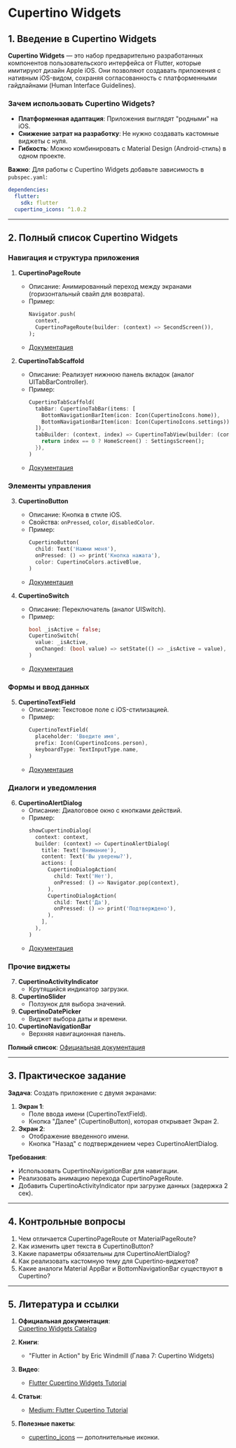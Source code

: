 # Cupertino Widgets

## 1. Введение в Cupertino Widgets

**Cupertino Widgets** — это набор предварительно разработанных компонентов пользовательского интерфейса от Flutter, которые имитируют дизайн Apple iOS. Они позволяют создавать приложения с нативным iOS-видом, сохраняя согласованность с платформенными гайдлайнами (Human Interface Guidelines).

### Зачем использовать Cupertino Widgets?
- **Платформенная адаптация**: Приложения выглядят "родными" на iOS.
- **Снижение затрат на разработку**: Не нужно создавать кастомные виджеты с нуля.
- **Гибкость**: Можно комбинировать с Material Design (Android-стиль) в одном проекте.

**Важно**: Для работы с Cupertino Widgets добавьте зависимость в `pubspec.yaml`:
```yaml
dependencies:
  flutter:
    sdk: flutter
  cupertino_icons: ^1.0.2
```

---

## 2. Полный список Cupertino Widgets

### Навигация и структура приложения
1. **CupertinoPageRoute**
   - Описание: Анимированный переход между экранами (горизонтальный свайп для возврата).
   - Пример:
     ```dart
     Navigator.push(
       context,
       CupertinoPageRoute(builder: (context) => SecondScreen()),
     );
     ```
   - [Документация](https://api.flutter.dev/flutter/cupertino/CupertinoPageRoute-class.html)

2. **CupertinoTabScaffold**
   - Описание: Реализует нижнюю панель вкладок (аналог UITabBarController).
   - Пример:
     ```dart
     CupertinoTabScaffold(
       tabBar: CupertinoTabBar(items: [
         BottomNavigationBarItem(icon: Icon(CupertinoIcons.home)),
         BottomNavigationBarItem(icon: Icon(CupertinoIcons.settings)),
       ]),
       tabBuilder: (context, index) => CupertinoTabView(builder: (context) {
         return index == 0 ? HomeScreen() : SettingsScreen();
       }),
     )
     ```
   - [Документация](https://api.flutter.dev/flutter/cupertino/CupertinoTabScaffold-class.html)

### Элементы управления
3. **CupertinoButton**
   - Описание: Кнопка в стиле iOS.
   - Свойства: `onPressed`, `color`, `disabledColor`.
   - Пример:
     ```dart
     CupertinoButton(
       child: Text('Нажми меня'),
       onPressed: () => print('Кнопка нажата'),
       color: CupertinoColors.activeBlue,
     )
     ```
   - [Документация](https://api.flutter.dev/flutter/cupertino/CupertinoButton-class.html)

4. **CupertinoSwitch**
   - Описание: Переключатель (аналог UISwitch).
   - Пример:
     ```dart
     bool _isActive = false;
     CupertinoSwitch(
       value: _isActive,
       onChanged: (bool value) => setState(() => _isActive = value),
     )
     ```
   - [Документация](https://api.flutter.dev/flutter/cupertino/CupertinoSwitch-class.html)

### Формы и ввод данных
5. **CupertinoTextField**
   - Описание: Текстовое поле с iOS-стилизацией.
   - Пример:
     ```dart
     CupertinoTextField(
       placeholder: 'Введите имя',
       prefix: Icon(CupertinoIcons.person),
       keyboardType: TextInputType.name,
     )
     ```
   - [Документация](https://api.flutter.dev/flutter/cupertino/CupertinoTextField-class.html)

### Диалоги и уведомления
6. **CupertinoAlertDialog**
   - Описание: Диалоговое окно с кнопками действий.
   - Пример:
     ```dart
     showCupertinoDialog(
       context: context,
       builder: (context) => CupertinoAlertDialog(
         title: Text('Внимание'),
         content: Text('Вы уверены?'),
         actions: [
           CupertinoDialogAction(
             child: Text('Нет'),
             onPressed: () => Navigator.pop(context),
           ),
           CupertinoDialogAction(
             child: Text('Да'),
             onPressed: () => print('Подтверждено'),
           ),
         ],
       ),
     )
     ```
   - [Документация](https://api.flutter.dev/flutter/cupertino/CupertinoAlertDialog-class.html)

### Прочие виджеты
7. **CupertinoActivityIndicator**
   - Крутящийся индикатор загрузки.
8. **CupertinoSlider**
   - Ползунок для выбора значений.
9. **CupertinoDatePicker**
   - Виджет выбора даты и времени.
10. **CupertinoNavigationBar**
    - Верхняя навигационная панель.

**Полный список**: [Официальная документация](https://api.flutter.dev/flutter/cupertino/cupertino-library.html)

---

## 3. Практическое задание

**Задача**: Создать приложение с двумя экранами:
1. **Экран 1**: 
   - Поле ввода имени (CupertinoTextField).
   - Кнопка "Далее" (CupertinoButton), которая открывает Экран 2.
2. **Экран 2**:
   - Отображение введенного имени.
   - Кнопка "Назад" с подтверждением через CupertinoAlertDialog.

**Требования**:
- Использовать CupertinoNavigationBar для навигации.
- Реализовать анимацию перехода CupertinoPageRoute.
- Добавить CupertinoActivityIndicator при загрузке данных (задержка 2 сек).

---

## 4. Контрольные вопросы

1. Чем отличается CupertinoPageRoute от MaterialPageRoute?
2. Как изменить цвет текста в CupertinoButton?
3. Какие параметры обязательны для CupertinoAlertDialog?
4. Как реализовать кастомную тему для Cupertino-виджетов?
5. Какие аналоги Material AppBar и BottomNavigationBar существуют в Cupertino?

---

## 5. Литература и ссылки

1. **Официальная документация**:  
   [Cupertino Widgets Catalog](https://flutter.dev/docs/development/ui/widgets/cupertino)

2. **Книги**:  
   - "Flutter in Action" by Eric Windmill (Глава 7: Cupertino Widgets)

3. **Видео**:  
   - [Flutter Cupertino Widgets Tutorial](https://youtu.be/3PdUaidHc-E)

4. **Статьи**:  
   - [Medium: Flutter Cupertino Tutorial](https://medium.com/flutter-community/flutter-cupertino-widgets-101-3f7d3396a6cc)

5. **Полезные пакеты**:  
   - [cupertino_icons](https://pub.dev/packages/cupertino_icons) — дополнительные иконки.